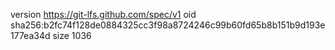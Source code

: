 version https://git-lfs.github.com/spec/v1
oid sha256:b2fc74f128de0884325cc3f98a8724246c99b60fd65b8b151b9d193e177ea34d
size 1036
